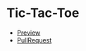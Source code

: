 # Tic-Tac-Toe

* [Preview](https://olegbabiuk.github.io/Tic-Tac-Toe/)
* [PullRequest](https://github.com/OlegBabiuk/Tic-Tac-Toe/pull/1/files)
